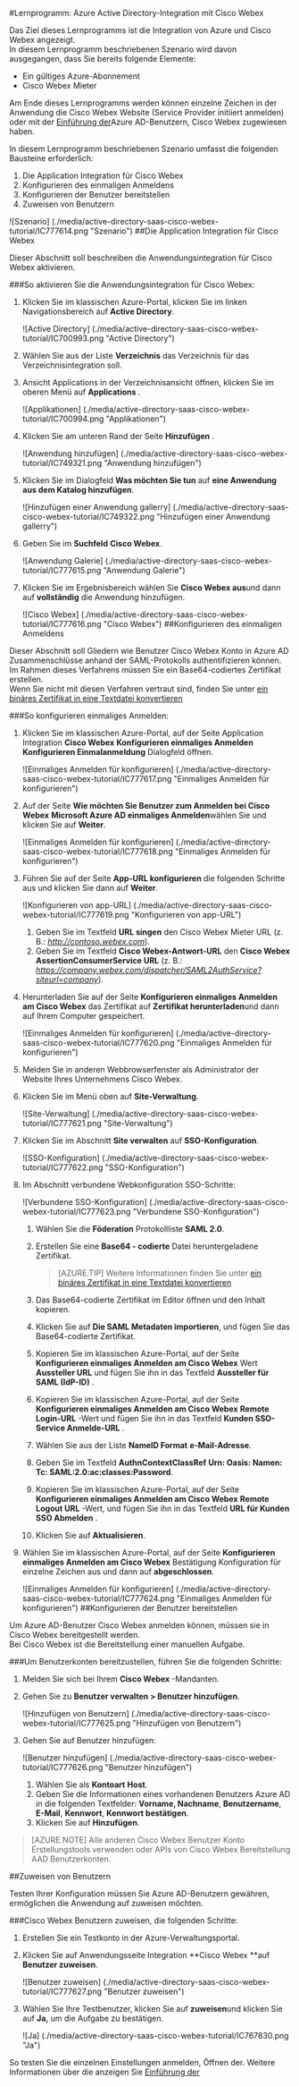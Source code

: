 <properties 
    pageTitle="Lernprogramm: Azure Active Directory-Integration mit Cisco Webex | Microsoft Azure" 
    description="Erfahren Sie, wie mit Cisco Webex Azure Active Directory-auf automatisierte Bereitstellung und mehr!" 
    services="active-directory" 
    authors="jeevansd"  
    documentationCenter="na" 
    manager="femila"/>
<tags 
    ms.service="active-directory" 
    ms.devlang="na" 
    ms.topic="article" 
    ms.tgt_pltfrm="na" 
    ms.workload="identity" 
    ms.date="09/29/2016" 
    ms.author="jeedes" />

#<a name="tutorial-azure-active-directory-integration-with-cisco-webex"></a>Lernprogramm: Azure Active Directory-Integration mit Cisco Webex

Das Ziel dieses Lernprogramms ist die Integration von Azure und Cisco Webex angezeigt.  
In diesem Lernprogramm beschriebenen Szenario wird davon ausgegangen, dass Sie bereits folgende Elemente:

-   Ein gültiges Azure-Abonnement
-   Cisco Webex Mieter

Am Ende dieses Lernprogramms werden können einzelne Zeichen in der Anwendung die Cisco Webex Website (Service Provider initiiert anmelden) oder mit der [Einführung der](active-directory-saas-access-panel-introduction.md)Azure AD-Benutzern, Cisco Webex zugewiesen haben.

In diesem Lernprogramm beschriebenen Szenario umfasst die folgenden Bausteine erforderlich:

1.  Die Application Integration für Cisco Webex
2.  Konfigurieren des einmaligen Anmeldens
3.  Konfigurieren der Benutzer bereitstellen
4.  Zuweisen von Benutzern

![Szenario] (./media/active-directory-saas-cisco-webex-tutorial/IC777614.png "Szenario")
##<a name="enabling-the-application-integration-for-cisco-webex"></a>Die Application Integration für Cisco Webex

Dieser Abschnitt soll beschreiben die Anwendungsintegration für Cisco Webex aktivieren.

###<a name="to-enable-the-application-integration-for-cisco-webex-perform-the-following-steps"></a>So aktivieren Sie die Anwendungsintegration für Cisco Webex:

1.  Klicken Sie im klassischen Azure-Portal, klicken Sie im linken Navigationsbereich auf **Active Directory**.

    ![Active Directory] (./media/active-directory-saas-cisco-webex-tutorial/IC700993.png "Active Directory")

2.  Wählen Sie aus der Liste **Verzeichnis** das Verzeichnis für das Verzeichnisintegration soll.

3.  Ansicht Applications in der Verzeichnisansicht öffnen, klicken Sie im oberen Menü auf **Applications** .

    ![Applikationen] (./media/active-directory-saas-cisco-webex-tutorial/IC700994.png "Applikationen")

4.  Klicken Sie am unteren Rand der Seite **Hinzufügen** .

    ![Anwendung hinzufügen] (./media/active-directory-saas-cisco-webex-tutorial/IC749321.png "Anwendung hinzufügen")

5.  Klicken Sie im Dialogfeld **Was möchten Sie tun** auf **eine Anwendung aus dem Katalog hinzufügen**.

    ![Hinzufügen einer Anwendung gallerry] (./media/active-directory-saas-cisco-webex-tutorial/IC749322.png "Hinzufügen einer Anwendung gallerry")

6.  Geben Sie im **Suchfeld** **Cisco Webex**.

    ![Anwendung Galerie] (./media/active-directory-saas-cisco-webex-tutorial/IC777615.png "Anwendung Galerie")

7.  Klicken Sie im Ergebnisbereich wählen Sie **Cisco Webex aus**und dann auf **vollständig** die Anwendung hinzufügen.

    ![Cisco Webex] (./media/active-directory-saas-cisco-webex-tutorial/IC777616.png "Cisco Webex")
##<a name="configuring-single-sign-on"></a>Konfigurieren des einmaligen Anmeldens

Dieser Abschnitt soll Gliedern wie Benutzer Cisco Webex Konto in Azure AD Zusammenschlüsse anhand der SAML-Protokolls authentifizieren können.  
Im Rahmen dieses Verfahrens müssen Sie ein Base64-codiertes Zertifikat erstellen.  
Wenn Sie nicht mit diesen Verfahren vertraut sind, finden Sie unter [ein binäres Zertifikat in eine Textdatei konvertieren](http://youtu.be/PlgrzUZ-Y1o)

###<a name="to-configure-single-sign-on-perform-the-following-steps"></a>So konfigurieren einmaliges Anmelden:

1.  Klicken Sie im klassischen Azure-Portal, auf der Seite Application Integration **Cisco Webex** **Konfigurieren einmaliges Anmelden** **Konfigurieren Einmalanmeldung** Dialogfeld öffnen.

    ![Einmaliges Anmelden für konfigurieren] (./media/active-directory-saas-cisco-webex-tutorial/IC777617.png "Einmaliges Anmelden für konfigurieren")

2.  Auf der Seite **Wie möchten Sie Benutzer zum Anmelden bei Cisco Webex** **Microsoft Azure AD einmaliges Anmelden**wählen Sie und klicken Sie auf **Weiter**.

    ![Einmaliges Anmelden für konfigurieren] (./media/active-directory-saas-cisco-webex-tutorial/IC777618.png "Einmaliges Anmelden für konfigurieren")

3.  Führen Sie auf der Seite **App-URL konfigurieren** die folgenden Schritte aus und klicken Sie dann auf **Weiter**.

    ![Konfigurieren von app-URL] (./media/active-directory-saas-cisco-webex-tutorial/IC777619.png "Konfigurieren von app-URL")

    1.  Geben Sie im Textfeld **URL singen** den Cisco Webex Mieter URL (z. B.: *http://contoso.webex.com*).
    2.  Geben Sie im Textfeld **Cisco Webex-Antwort-URL** den **Cisco Webex AssertionConsumerService URL** (z. B.: *https://company.webex.com/dispatcher/SAML2AuthService?siteurl=company*).

4.  Herunterladen Sie auf der Seite **Konfigurieren einmaliges Anmelden am Cisco Webex** das Zertifikat auf **Zertifikat herunterladen**und dann auf Ihrem Computer gespeichert.

    ![Einmaliges Anmelden für konfigurieren] (./media/active-directory-saas-cisco-webex-tutorial/IC777620.png "Einmaliges Anmelden für konfigurieren")

5.  Melden Sie in anderen Webbrowserfenster als Administrator der Website Ihres Unternehmens Cisco Webex.

6.  Klicken Sie im Menü oben auf **Site-Verwaltung**.

    ![Site-Verwaltung] (./media/active-directory-saas-cisco-webex-tutorial/IC777621.png "Site-Verwaltung")

7.  Klicken Sie im Abschnitt **Site verwalten** auf **SSO-Konfiguration**.

    ![SSO-Konfiguration] (./media/active-directory-saas-cisco-webex-tutorial/IC777622.png "SSO-Konfiguration")

8.  Im Abschnitt verbundene Webkonfiguration SSO-Schritte:

    ![Verbundene SSO-Konfiguration] (./media/active-directory-saas-cisco-webex-tutorial/IC777623.png "Verbundene SSO-Konfiguration")

    1.  Wählen Sie die **Föderation** Protokollliste **SAML 2.0**.
    2.  Erstellen Sie eine **Base64 - codierte** Datei heruntergeladene Zertifikat.  

        >[AZURE.TIP] Weitere Informationen finden Sie unter [ein binäres Zertifikat in eine Textdatei konvertieren](http://youtu.be/PlgrzUZ-Y1o)

    3.  Das Base64-codierte Zertifikat im Editor öffnen und den Inhalt kopieren.
    4.  Klicken Sie auf **Die SAML Metadaten importieren**, und fügen Sie das Base64-codierte Zertifikat.
    5.  Kopieren Sie im klassischen Azure-Portal, auf der Seite **Konfigurieren einmaliges Anmelden am Cisco Webex** Wert **Aussteller URL** und fügen Sie ihn in das Textfeld **Aussteller für SAML (IdP-ID)** .
    6.  Kopieren Sie im klassischen Azure-Portal, auf der Seite **Konfigurieren einmaliges Anmelden am Cisco Webex** **Remote Login-URL** -Wert und fügen Sie ihn in das Textfeld **Kunden SSO-Service Anmelde-URL** .
    7.  Wählen Sie aus der Liste **NameID Format** **e-Mail-Adresse**.
    8.  Geben Sie im Textfeld **AuthnContextClassRef** **Urn: Oasis: Namen: Tc: SAML:2.0:ac:classes:Password**.
    9.  Kopieren Sie im klassischen Azure-Portal, auf der Seite **Konfigurieren einmaliges Anmelden am Cisco Webex** **Remote Logout URL** -Wert, und fügen Sie ihn in das Textfeld **URL für Kunden SSO Abmelden** .
    10. Klicken Sie auf **Aktualisieren**.

9.  Wählen Sie im klassischen Azure-Portal, auf der Seite **Konfigurieren einmaliges Anmelden am Cisco Webex** Bestätigung Konfiguration für einzelne Zeichen aus und dann auf **abgeschlossen**.

    ![Einmaliges Anmelden für konfigurieren] (./media/active-directory-saas-cisco-webex-tutorial/IC777624.png "Einmaliges Anmelden für konfigurieren")
##<a name="configuring-user-provisioning"></a>Konfigurieren der Benutzer bereitstellen

Um Azure AD-Benutzer Cisco Webex anmelden können, müssen sie in Cisco Webex bereitgestellt werden.  
Bei Cisco Webex ist die Bereitstellung einer manuellen Aufgabe.

###<a name="to-provision-a-user-accounts-perform-the-following-steps"></a>Um Benutzerkonten bereitzustellen, führen Sie die folgenden Schritte:

1.  Melden Sie sich bei Ihrem **Cisco Webex** -Mandanten.

2.  Gehen Sie zu **Benutzer verwalten \> Benutzer hinzufügen**.

    ![Hinzufügen von Benutzern] (./media/active-directory-saas-cisco-webex-tutorial/IC777625.png "Hinzufügen von Benutzern")

3.  Gehen Sie auf Benutzer hinzufügen:

    ![Benutzer hinzufügen] (./media/active-directory-saas-cisco-webex-tutorial/IC777626.png "Benutzer hinzufügen")

    1.  Wählen Sie als **Kontoart** **Host**.
    2.  Geben Sie die Informationen eines vorhandenen Benutzers Azure AD in die folgenden Textfelder: **Vorname, Nachname**, **Benutzername**, **E-Mail**, **Kennwort**, **Kennwort bestätigen**.
    3.  Klicken Sie auf **Hinzufügen**.

>[AZURE.NOTE] Alle anderen Cisco Webex Benutzer Konto Erstellungstools verwenden oder APIs von Cisco Webex Bereitstellung AAD Benutzerkonten.

##<a name="assigning-users"></a>Zuweisen von Benutzern

Testen Ihrer Konfiguration müssen Sie Azure AD-Benutzern gewähren, ermöglichen die Anwendung auf zuweisen möchten.

###<a name="to-assign-users-to-cisco-webex-perform-the-following-steps"></a>Cisco Webex Benutzern zuweisen, die folgenden Schritte:

1.  Erstellen Sie ein Testkonto in der Azure-Verwaltungsportal.

2.  Klicken Sie auf Anwendungsseite Integration **Cisco Webex **auf **Benutzer zuweisen**.

    ![Benutzer zuweisen] (./media/active-directory-saas-cisco-webex-tutorial/IC777627.png "Benutzer zuweisen")

3.  Wählen Sie Ihre Testbenutzer, klicken Sie auf **zuweisen**und klicken Sie auf **Ja,** um die Aufgabe zu bestätigen.

    ![Ja] (./media/active-directory-saas-cisco-webex-tutorial/IC767830.png "Ja")

So testen Sie die einzelnen Einstellungen anmelden, Öffnen der. Weitere Informationen über die anzeigen Sie [Einführung der](active-directory-saas-access-panel-introduction.md)
